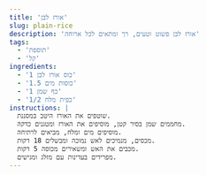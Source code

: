 ```yaml
---
title: 'אורז לבן'
slug: plain-rice
description: 'אורז לבן פשוט וטעים, רך ומתאים לכל ארוחה'
tags:
  - 'תוספת'
  - 'קל'
ingredients:
  - '1 כוס אורז לבן'
  - '1.5 כוסות מים'
  - '1 כף שמן'
  - '1/2 כפית מלח'
instructions: |
  שוטפים את האורז היטב במסננת.
  מחממים שמן בסיר קטן, מוסיפים את האורז ומטגנים כדקה.
  מוסיפים מים ומלח, מביאים לרתיחה.
  מכסים, מנמיכים לאש נמוכה ומבשלים 18 דקות.
  מכבים את האש ומשאירים מכוסה 5 דקות.
  מפרידים בעדינות עם מזלג ומגישים.
---
```


